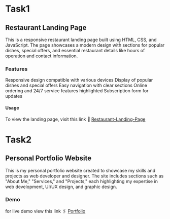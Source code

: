 # Task1
## Restaurant Landing Page
This is a responsive restaurant landing page built using HTML, CSS, and JavaScript. The page showcases a modern design with sections for popular dishes, special offers, and essential restaurant details like hours of operation and contact information.

### Features
Responsive design compatible with various devices
Display of popular dishes and special offers
Easy navigation with clear sections
Online ordering and 24/7 service features highlighted
Subscription form for updates
#### Usage
To view the landing page, visit this link 🔗 [Restaurant-Landing-Page](https://shijin2k3.github.io/Restaurant-Landing-Page/)

# Task2
## Personal Portfolio Website
This is my personal portfolio website created to showcase my skills and projects as web developer and designer. The site includes sections such as "About Me," "Services," and "Projects," each highlighting my expertise in web development, UI/UX design, and graphic design.
### Demo
for live demo view this link 🖇️ [Portfolio](https://shijin2k3.github.io/Portfolio/)





